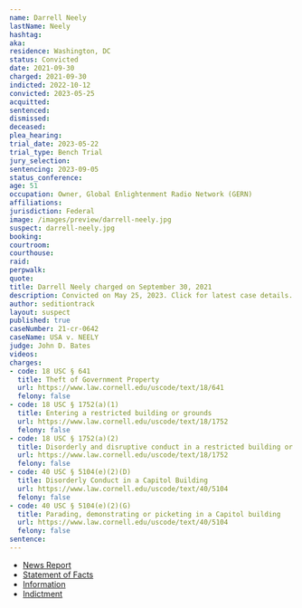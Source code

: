 ```yaml
---
name: Darrell Neely
lastName: Neely
hashtag:
aka:
residence: Washington, DC
status: Convicted
date: 2021-09-30
charged: 2021-09-30
indicted: 2022-10-12
convicted: 2023-05-25
acquitted:
sentenced:
dismissed:
deceased:
plea_hearing:
trial_date: 2023-05-22
trial_type: Bench Trial
jury_selection:
sentencing: 2023-09-05
status_conference:
age: 51
occupation: Owner, Global Enlightenment Radio Network (GERN)
affiliations:
jurisdiction: Federal
image: /images/preview/darrell-neely.jpg
suspect: darrell-neely.jpg
booking:
courtroom:
courthouse:
raid:
perpwalk:
quote:
title: Darrell Neely charged on September 30, 2021
description: Convicted on May 25, 2023. Click for latest case details.
author: seditiontrack
layout: suspect
published: true
caseNumber: 21-cr-0642
caseName: USA v. NEELY
judge: John D. Bates
videos:
charges:
- code: 18 USC § 641
  title: Theft of Government Property
  url: https://www.law.cornell.edu/uscode/text/18/641
  felony: false
- code: 18 USC § 1752(a)(1)
  title: Entering a restricted building or grounds
  url: https://www.law.cornell.edu/uscode/text/18/1752
  felony: false
- code: 18 USC § 1752(a)(2)
  title: Disorderly and disruptive conduct in a restricted building or grounds
  url: https://www.law.cornell.edu/uscode/text/18/1752
  felony: false
- code: 40 USC § 5104(e)(2)(D)
  title: Disorderly Conduct in a Capitol Building
  url: https://www.law.cornell.edu/uscode/text/40/5104
  felony: false
- code: 40 USC § 5104(e)(2)(G)
  title: Parading, demonstrating or picketing in a Capitol building
  url: https://www.law.cornell.edu/uscode/text/40/5104
  felony: false
sentence:
---
```

- [News Report](https://www.msn.com/en-us/news/us/man-charged-in-jan-6-riot-stole-capitol-officers-hat-wore-it-on-his-youtube-channel-officials-say/ar-AAPIwIu)
- [Statement of Facts](https://www.justice.gov/usao-dc/case-multi-defendant/file/1457771/download)
- [Information](https://www.justice.gov/usao-dc/case-multi-defendant/file/1457766/download)
- [Indictment](https://storage.courtlistener.com/recap/gov.uscourts.dcd.236794/gov.uscourts.dcd.236794.61.0_1.pdf)
